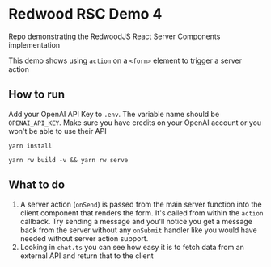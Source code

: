 # Redwood RSC Demo 4

Repo demonstrating the RedwoodJS React Server Components implementation

This demo shows using `action` on a `<form>` element to trigger a server
action

## How to run

Add your OpenAI API Key to `.env`. The variable name should be
`OPENAI_API_KEY`. Make sure you have credits on your OpenAI account
or you won't be able to use their API

`yarn install`

`yarn rw build -v && yarn rw serve`

## What to do

1. A server action (`onSend`) is passed from the main server function into
   the client component that renders the form. It's called from within the
   `action` callback. Try sending a message and you'll notice you get a
   message back from the server without any `onSubmit` handler like you would
   have needed without server action support.
2. Looking in `chat.ts` you can see how easy it is to fetch data from an
   external API and return that to the client
